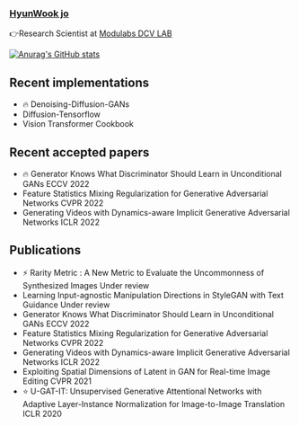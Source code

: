 
### [**HyunWook jo**](https://subsequent-napkin-f74.notion.site/Make-everyone-s-life-more-fun-via-AI-d6a1722a5aee470a95b82cc84c86c998)

<!--
<a href="https://www.instagram.com/wxxk._o/" target="_blank"><img src = "https://img.shields.io/badge/-Instagram-black?logo=Instagram&logoColor=E4405F"></a>
-->


👉Research Scientist at  [Modulabs DCV LAB](https://modulabs.co.kr/product/lab-9156-2022-11-16-122419/)

[![Anurag's GitHub stats](https://github-readme-stats.vercel.app/api?username=ugiugi0823)](https://github.com/ugiugi0823/github-readme-stats)








## Recent implementations
- 🔥 Denoising-Diffusion-GANs
- Diffusion-Tensorflow
- Vision Transformer Cookbook


## Recent accepted papers
- 🔥 Generator Knows What Discriminator Should Learn in Unconditional GANs ECCV 2022
- Feature Statistics Mixing Regularization for Generative Adversarial Networks CVPR 2022
- Generating Videos with Dynamics-aware Implicit Generative Adversarial Networks ICLR 2022

## Publications
- ⚡ Rarity Metric : A New Metric to Evaluate the Uncommonness of Synthesized Images Under review
- Learning Input-agnostic Manipulation Directions in StyleGAN with Text Guidance Under review
- Generator Knows What Discriminator Should Learn in Unconditional GANs ECCV 2022
- Feature Statistics Mixing Regularization for Generative Adversarial Networks CVPR 2022
- Generating Videos with Dynamics-aware Implicit Generative Adversarial Networks ICLR 2022
- Exploiting Spatial Dimensions of Latent in GAN for Real-time Image Editing CVPR 2021
- ⭐ U-GAT-IT: Unsupervised Generative Attentional Networks with Adaptive Layer-Instance Normalization for Image-to-Image Translation ICLR 2020







<!--
**ugiugi0823/ugiugi0823** is a ✨ _special_ ✨ repository because its `README.md` (this file) appears on your GitHub profile.


- 🔭 I’m currently working on ...
- 🌱 I’m currently learning ...
- 👯 I’m looking to collaborate on ...
- 🤔 I’m looking for help with ...
- 💬 Ask me about ...
- 📫 How to reach me: ...
- 😄 Pronouns: ...
- ⚡ Fun fact: ...
-->
